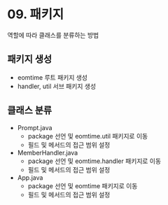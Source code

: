 # 09. 패키지

역할에 따라 클래스를 분류하는 방법

## 패키지 생성

- eomtime 루트 패키지 생성
- handler, util 서브 패키지 생성

## 클래스 분류

- Prompt.java
  - package 선언 및 eomtime.util 패키지로 이동 
  - 필드 및 메서드의 접근 범위 설정
- MemberHandler.java
  - package 선언 및 eomtime.handler 패키지로 이동 
  - 필드 및 메서드의 접근 범위 설정
- App.java
  - package 선언 및 eomtime 패키지로 이동 
  - 필드 및 메서드의 접근 범위 설정
